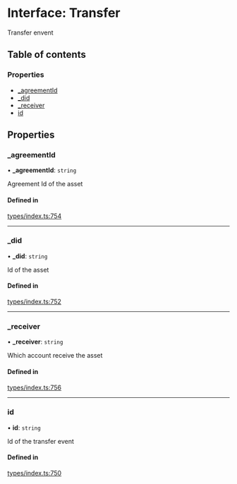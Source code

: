 # Interface: Transfer

Transfer envent

## Table of contents

### Properties

- [\_agreementId](Transfer.md#_agreementid)
- [\_did](Transfer.md#_did)
- [\_receiver](Transfer.md#_receiver)
- [id](Transfer.md#id)

## Properties

### \_agreementId

• **\_agreementId**: `string`

Agreement Id of the asset

#### Defined in

[types/index.ts:754](https://github.com/nevermined-io/react-components/blob/014b919/catalog/src/types/index.ts#L754)

___

### \_did

• **\_did**: `string`

Id of the asset

#### Defined in

[types/index.ts:752](https://github.com/nevermined-io/react-components/blob/014b919/catalog/src/types/index.ts#L752)

___

### \_receiver

• **\_receiver**: `string`

Which account receive the asset

#### Defined in

[types/index.ts:756](https://github.com/nevermined-io/react-components/blob/014b919/catalog/src/types/index.ts#L756)

___

### id

• **id**: `string`

Id of the transfer event

#### Defined in

[types/index.ts:750](https://github.com/nevermined-io/react-components/blob/014b919/catalog/src/types/index.ts#L750)
